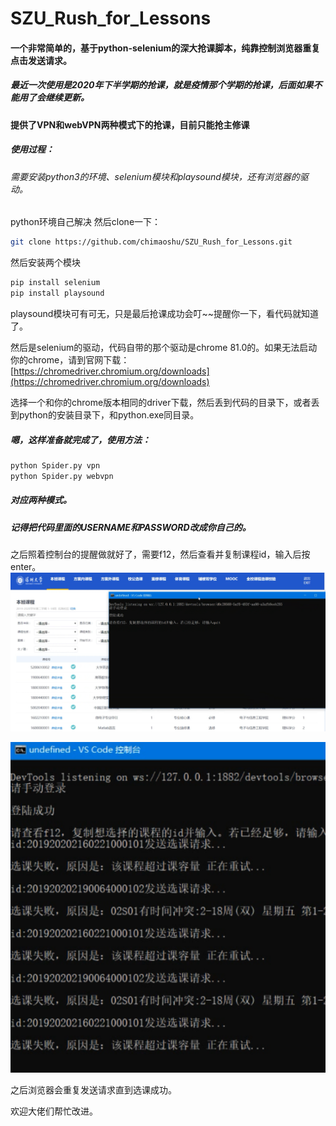 # SZU_Rush_for_Lessons


#### 一个非常简单的，基于python-selenium的深大抢课脚本，纯靠控制浏览器重复点击发送请求。


##### 最近一次使用是2020年下半学期的抢课，就是疫情那个学期的抢课，后面如果不能用了会继续更新。
#### 提供了VPN和webVPN两种模式下的抢课，目前只能抢主修课

##### 使用过程：

###### 需要安装python3的环境、selenium模块和playsound模块，还有浏览器的驱动。
python环境自己解决
然后clone一下：

```bash
git clone https://github.com/chimaoshu/SZU_Rush_for_Lessons.git
```

然后安装两个模块

```bash
pip install selenium
pip install playsound
```
playsound模块可有可无，只是最后抢课成功会叮~~提醒你一下，看代码就知道了。

然后是selenium的驱动，代码自带的那个驱动是chrome 81.0的。如果无法启动你的chrome，请到官网下载：
[https://chromedriver.chromium.org/downloads](https://chromedriver.chromium.org/downloads)

选择一个和你的chrome版本相同的driver下载，然后丢到代码的目录下，或者丢到python的安装目录下，和python.exe同目录。

##### 嗯，这样准备就完成了，使用方法：

```bash
python Spider.py vpn
python Spider.py webvpn
```
##### 对应两种模式。

##### 记得把代码里面的USERNAME和PASSWORD改成你自己的。

之后照着控制台的提醒做就好了，需要f12，然后查看并复制课程id，输入后按enter。
![1](/pic/1.png)



![2](/pic/2.png)

之后浏览器会重复发送请求直到选课成功。

欢迎大佬们帮忙改进。
